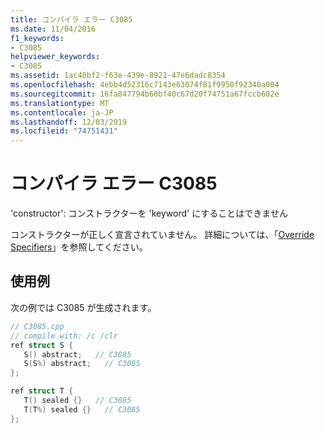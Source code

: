 ```yaml
---
title: コンパイラ エラー C3085
ms.date: 11/04/2016
f1_keywords:
- C3085
helpviewer_keywords:
- C3085
ms.assetid: 1ac40bf2-f63e-439e-8921-47e6dadc8354
ms.openlocfilehash: 4ebb4d52316c7143e63074f81f9950f92340a004
ms.sourcegitcommit: 16fa847794b60bf40c67d20f74751a67fccb602e
ms.translationtype: MT
ms.contentlocale: ja-JP
ms.lasthandoff: 12/03/2019
ms.locfileid: "74751431"
---
```

# <a name="compiler-error-c3085"></a>コンパイラ エラー C3085

'constructor': コンストラクターを 'keyword' にすることはできません

コンストラクターが正しく宣言されていません。 詳細については、「[Override Specifiers](../../extensions/override-specifiers-cpp-component-extensions.md)」を参照してください。

## <a name="example"></a>使用例

次の例では C3085 が生成されます。

```cpp
// C3085.cpp
// compile with: /c /clr
ref struct S {
   S() abstract;   // C3085
   S(S%) abstract;   // C3085
};

ref struct T {
   T() sealed {}   // C3085
   T(T%) sealed {}   // C3085
};
```
